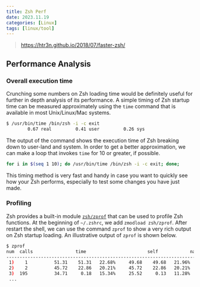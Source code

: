 ```yaml
---
title: Zsh Perf
date: 2023.11.19
categories: [Linux]
tags: [linux/tool]
---
```

    
> https://htr3n.github.io/2018/07/faster-zsh/

## Performance Analysis

### Overall execution time

Crunching some numbers on Zsh loading time would be definitely useful for further in depth analysis of its performance. A simple timing of Zsh startup time can be measured approximately using the `time` command that is available in most Unix/Linux/Mac systems.

```bash
$ /usr/bin/time /bin/zsh -i -c exit
        0.67 real         0.41 user         0.26 sys
```

The output of the command shows the execution time of Zsh breaking down to user-land and system. In order to get a better approximation, we can make a loop that invokes `time` for 10 or greater, if possible.

```bash
for i in $(seq 1 10); do /usr/bin/time /bin/zsh -i -c exit; done;
```

This timing method is very fast and handy in case you want to quickly see how your Zsh performs, especially to test some changes you have just made.

### Profiling

Zsh provides a built-in module [`zsh/zprof`](http://zsh.sourceforge.net/Doc/Release/Zsh-Modules.html#The-zsh_002fzprof-Module) that can be used to profile Zsh functions. At the beginning of `~/.zshrc`, we add `zmodload zsh/zprof`. After restart the shell, we can use the command `zprof` to show a very rich output on Zsh startup loading. An illustrative output of `zprof` is shown below.

```bash
$ zprof
num  calls                time                       self            name
------------------------------------------------------------------------------
 1)    1          51.31    51.31   22.68%     49.68    49.68   21.96%  zle-line-init
 2)    2          45.72    22.86   20.21%     45.72    22.86   20.21%  compaudit
 3)  195          34.71     0.18   15.34%     25.52     0.13   11.28%  _zsh_autosuggest_bind_widget
 ...
```